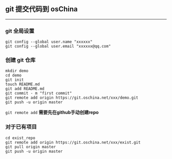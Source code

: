 ## git 提交代码到 osChina
---

### git 全局设置
    git config --global user.name "xxxxxx"
    git config --global user.email "xxxxxx@qq.com"
 
### 创建 git 仓库
    mkdir demo
    cd demo
    git init
    touch README.md
    git add README.md
    git commit - m "first commit"
    git remote add origin https://git.oschina.net/xxx/demo.git
    git push -u origin master
    
 `git remote add` **需要先在github手动创建repo**
    
### 对于已有项目
    cd exist_repo
    git remote add origin https://git.oschina.net/xxx/exist.git
    git pull origin master
    git push -u origin master
   
